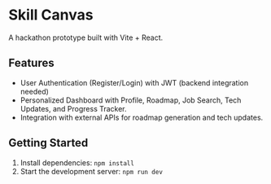 # Skill Canvas

A hackathon prototype built with Vite + React.

## Features

- User Authentication (Register/Login) with JWT (backend integration needed)
- Personalized Dashboard with Profile, Roadmap, Job Search, Tech Updates, and Progress Tracker.
- Integration with external APIs for roadmap generation and tech updates.

## Getting Started

1. Install dependencies: `npm install`
2. Start the development server: `npm run dev`
